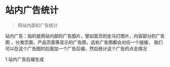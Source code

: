 站内广告统计
==============

> 网站内部的广告统计


站内广告：指的是网站内部的广告图片，譬如首页的走马灯图片，内容部分的广告图
，分类页面，产品页面等显示的广告图，这些广告图都会对应一个链接，
我们可以在这个广告图的后面加一个广告后缀，然后统计这个广告的点击情况



1.站内广告后缀生成






























